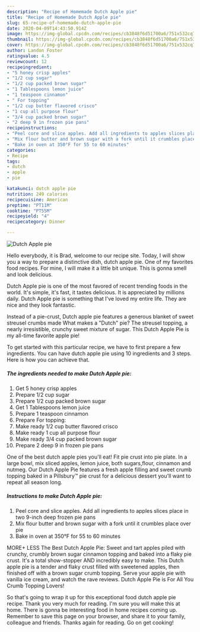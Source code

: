 ```yaml
---
description: "Recipe of Homemade Dutch Apple pie"
title: "Recipe of Homemade Dutch Apple pie"
slug: 65-recipe-of-homemade-dutch-apple-pie
date: 2020-04-09T14:43:50.914Z
image: https://img-global.cpcdn.com/recipes/cb3848f6d51700a6/751x532cq70/dutch-apple-pie-recipe-main-photo.jpg
thumbnail: https://img-global.cpcdn.com/recipes/cb3848f6d51700a6/751x532cq70/dutch-apple-pie-recipe-main-photo.jpg
cover: https://img-global.cpcdn.com/recipes/cb3848f6d51700a6/751x532cq70/dutch-apple-pie-recipe-main-photo.jpg
author: Landon Foster
ratingvalue: 4.5
reviewcount: 12
recipeingredient:
- "5 honey crisp apples"
- "1/2 cup sugar"
- "1/2 cup packed brown sugar"
- "1 Tablespoons lemon juice"
- "1 teaspoon cinnamon"
- " For topping"
- "1/2 cup butter flavored crisco"
- "1 cup all purpose flour"
- "3/4 cup packed brown sugar"
- "2 deep 9 in frozen pie pans"
recipeinstructions:
- "Peel core and slice apples. Add all ingredients to apples slices place in two 9-inch deep frozen pie pans"
- "Mix flour butter and brown sugar with a fork until it crumbles place over pie"
- "Bake in oven at 350°F for 55 to 60 minutes"
categories:
- Recipe
tags:
- dutch
- apple
- pie

katakunci: dutch apple pie 
nutrition: 249 calories
recipecuisine: American
preptime: "PT11M"
cooktime: "PT55M"
recipeyield: "4"
recipecategory: Dinner

---
```



![Dutch Apple pie](https://img-global.cpcdn.com/recipes/cb3848f6d51700a6/751x532cq70/dutch-apple-pie-recipe-main-photo.jpg)

Hello everybody, it is Brad, welcome to our recipe site. Today, I will show you a way to prepare a distinctive dish, dutch apple pie. One of my favorites food recipes. For mine, I will make it a little bit unique. This is gonna smell and look delicious.

Dutch Apple pie is one of the most favored of recent trending foods in the world. It's simple, it's fast, it tastes delicious. It is appreciated by millions daily. Dutch Apple pie is something that I've loved my entire life. They are nice and they look fantastic.

Instead of a pie-crust, Dutch apple pie features a generous blanket of sweet streusel crumbs made What makes a &#34;Dutch&#34; pie? The streusel topping, a nearly irresistible, crunchy sweet mixture of sugar. This Dutch Apple Pie is my all-time favorite apple pie!


To get started with this particular recipe, we have to first prepare a few ingredients. You can have dutch apple pie using 10 ingredients and 3 steps. Here is how you can achieve that.

##### The ingredients needed to make Dutch Apple pie:

1. Get 5 honey crisp apples
1. Prepare 1/2 cup sugar
1. Prepare 1/2 cup packed brown sugar
1. Get 1 Tablespoons lemon juice
1. Prepare 1 teaspoon cinnamon
1. Prepare  For topping:
1. Make ready 1/2 cup butter flavored crisco
1. Make ready 1 cup all purpose flour
1. Make ready 3/4 cup packed brown sugar
1. Prepare 2 deep 9 in frozen pie pans


One of the best dutch apple pies you&#39;ll eat! Fit pie crust into pie plate. In a large bowl, mix sliced apples, lemon juice, both sugars,flour, cinnamon and nutmeg. Our Dutch Apple Pie features a fresh apple filling and sweet crumb topping baked in a Pillsbury™ pie crust for a delicious dessert you&#39;ll want to repeat all season long. 

##### Instructions to make Dutch Apple pie:

1. Peel core and slice apples. Add all ingredients to apples slices place in two 9-inch deep frozen pie pans
1. Mix flour butter and brown sugar with a fork until it crumbles place over pie
1. Bake in oven at 350°F for 55 to 60 minutes


MORE+ LESS The Best Dutch Apple Pie: Sweet and tart apples piled with crunchy, crumbly brown sugar cinnamon topping and baked into a flaky pie crust. It&#39;s a total show-stopper AND incredibly easy to make. This Dutch apple pie is a tender and flaky crust filled with sweetened apples, then finished off with a brown sugar crumb topping. Serve your apple pie with vanilla ice cream, and watch the rave reviews. Dutch Apple Pie is For All You Crumb Topping Lovers! 

So that's going to wrap it up for this exceptional food dutch apple pie recipe. Thank you very much for reading. I'm sure you will make this at home. There is gonna be interesting food in home recipes coming up. Remember to save this page on your browser, and share it to your family, colleague and friends. Thanks again for reading. Go on get cooking!
